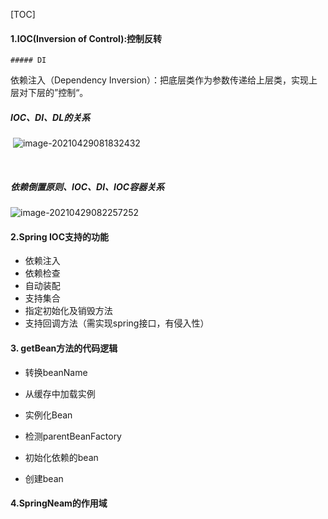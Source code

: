 [TOC]

#### 1.IOC(Inversion of Control):控制反转

	##### DI

依赖注入（Dependency Inversion）：把底层类作为参数传递给上层类，实现上层对下层的”控制“。

##### IOC、DI、DL的关系

​	![image-20210429081832432](C:\GitOut\typoranote\image\IOCDIDL关系.png)

​		

##### 依赖倒置原则、IOC、DI、IOC容器关系

![image-20210429082257252](C:\GitOut\typoranote\image\依赖倒置原则与IOCDIIOC关系.png)

#### 2.Spring IOC支持的功能

+ 依赖注入
+ 依赖检查
+ 自动装配
+ 支持集合
+ 指定初始化及销毁方法
+ 支持回调方法（需实现spring接口，有侵入性）

#### 3. getBean方法的代码逻辑

+ 转换beanName

+ 从缓存中加载实例

+ 实例化Bean

+ 检测parentBeanFactory

+ 初始化依赖的bean

+ 创建bean

  

#### 4.SpringNeam的作用域


